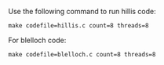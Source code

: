 Use the following command to run hillis code:
```
make codefile=hillis.c count=8 threads=8
```

For blelloch code:
```
make codefile=blelloch.c count=8 threads=8
```
